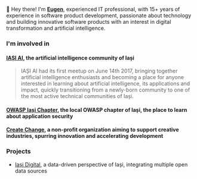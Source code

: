 :wave: Hey there! I'm **[Eugen](https://eugenbusoiu.com)**, experienced IT professional, with 15+ years of experience in software product development, passionate about technology and building innovative software products with an interest in digital transformation and artificial intelligence.

### I'm involved in

#### [IAȘI AI](https://iasi.ai), the artificial intelligence community of Iași

> IAȘI AI had its first meetup on June 14th 2017, bringing together artificial intelligence enthusiasts and becoming a place for anyone interested in learning about artificial intelligence, its applications and impact, quickly transitioning from a newly-born community to one of the most active technical communities of Iași.

#### [OWASP Iași Chapter](https://owasp.org/www-chapter-iasi/), the local OWASP chapter of Iași, the place to learn about application security

#### [Create Change](https://createchange.ro), a non-profit organization aiming to support creative industries, spurring innovation and accelerating development

### Projects

* [Iași Digital](https://iasi.digital), a data-driven perspective of Iași, integrating multiple open data sources